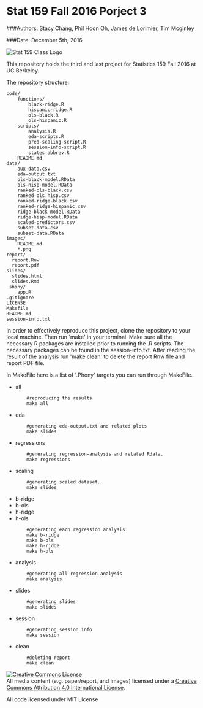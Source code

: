 # Stat 159 Fall 2016 Porject 3

###Authors: Stacy Chang, Phil Hoon Oh, James de Lorimier, Tim Mcginley

###Date: December 5th, 2016

![Stat 159 Class Logo](https://raw.githubusercontent.com/ucb-stat159/stat159-fall-2016/master/projects/proj01/images/stat159-logo.png)

This repository holds the third and last project for Statistics 159 Fall 2016 at UC Berkeley.

The repository structure:
```
code/
	functions/
		black-ridge.R
		hispanic-ridge.R
		ols-black.R
		ols-hispanic.R
	scripts/
		analysis.R
		eda-scripts.R
		pred-scaling-script.R
		session-info-script.R
		states-abbrev.R
	README.md
data/
	aux-data.csv
	eda-output.txt
	ols-black-model.RData
	ols-hisp-model.RData
	ranked-ols-black.csv
	ranked-ols.hisp.csv
	ranked-ridge-black.csv
	ranked-ridge-hispanic.csv
	ridge-black-model.RData
	ridge-hisp-model.RData
	scaled-predictors.csv
	subset-data.csv
	subset-data.RData
images/
	README.md
	*.png
report/
  report.Rnw
  report.pdf
slides/
  slides.html
  slides.Rmd
 shiny/
 	app.R
.gitignore
LICENSE
Makefile
README.md
session-info.txt
```

In order to effectively reproduce this project, clone the repository to your local machine. Then run 'make' in your terminal. Make sure all the necessary R packages are installed prior to running the .R scripts. The necessary packages can be found in the session-info.txt. After reading the result of the analysis run 'make clean' to delete the report Rnw file and report PDF file.

In MakeFile here is a list of '.Phony' targets you can run through MakeFile.

* all
	```
		#reproducing the results
		make all
	```
* eda
	```
		#generating eda-output.txt and related plots
		make slides
	```
* regressions
	```
		#generating regression-analysis and related Rdata.
		make regressions
	```
* scaling
	```
		#generating scaled dataset.
		make slides
	```
* b-ridge
* b-ols
* h-ridge
* h-ols
	```
		#generating each regression analysis
		make b-ridge
		make b-ols
		make h-ridge
		make h-ols
	```
* analysis
	```
		#generating all regression analysis
		make analysis
	```
* slides
	```
		#generating slides
		make slides
	```
* session
	```
		#generating session info
		make session
	```
* clean
	```
		#deleting report
		make clean
	```
<a rel="license" href="http://creativecommons.org/licenses/by/4.0/"><img alt="Creative Commons License" style="border-width:0" src="https://i.creativecommons.org/l/by/4.0/88x31.png" /></a><br />All media content (e.g. paper/report, and images) licensed under a <a rel="license" href="http://creativecommons.org/licenses/by/4.0/">Creative Commons Attribution 4.0 International License</a>.

All code licensed under MIT License






